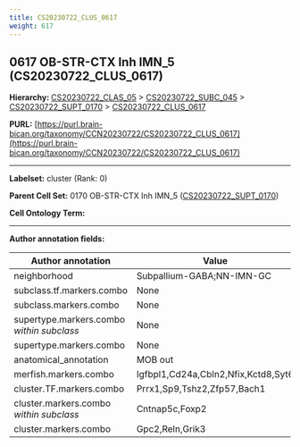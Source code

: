 ```yaml
---
title: CS20230722_CLUS_0617
weight: 617
---
```

## 0617 OB-STR-CTX Inh IMN_5 (CS20230722_CLUS_0617)
<b>Hierarchy: </b>
[CS20230722_CLAS_05](../CS20230722_CLAS_05) >
[CS20230722_SUBC_045](../CS20230722_SUBC_045) >
[CS20230722_SUPT_0170](../CS20230722_SUPT_0170) >
[CS20230722_CLUS_0617](../CS20230722_CLUS_0617)

**PURL:** [https://purl.brain-bican.org/taxonomy/CCN20230722/CS20230722_CLUS_0617](https://purl.brain-bican.org/taxonomy/CCN20230722/CS20230722_CLUS_0617)

---


**Labelset:** cluster (Rank: 0)

**Parent Cell Set:** 0170 OB-STR-CTX Inh IMN_5 ([CS20230722_SUPT_0170](../CS20230722_SUPT_0170))



**Cell Ontology Term:** 

[MARKER GENES.]: #


---

[TRANSFERRED ANNOTATIONS.]: #


[AUTHOR ANNOTATION FIELDS.]: #


**Author annotation fields:**

| Author annotation | Value |
|-------------------|-------|
|neighborhood|Subpallium-GABA;NN-IMN-GC|
|subclass.tf.markers.combo|None|
|subclass.markers.combo|None|
|supertype.markers.combo _within subclass_|None|
|supertype.markers.combo|None|
|anatomical_annotation|MOB out|
|merfish.markers.combo|Igfbpl1,Cd24a,Cbln2,Nfix,Kctd8,Syt6|
|cluster.TF.markers.combo|Prrx1,Sp9,Tshz2,Zfp57,Bach1|
|cluster.markers.combo _within subclass_|Cntnap5c,Foxp2|
|cluster.markers.combo|Gpc2,Reln,Grik3|
